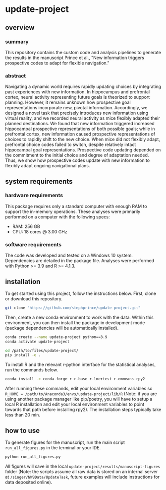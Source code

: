# update-project

## overview

### summary
This repository contains the custom code and analysis pipelines to generate the results in the manuscript Prince et al., "New information triggers prospective codes to adapt for flexible navigation."

### abstract
Navigating a dynamic world requires rapidly updating choices by integrating past experiences with new information. In hippocampus and prefrontal cortex, neural activity representing future goals is theorized to support planning. However, it remains unknown how prospective goal representations incorporate new, pivotal information. Accordingly, we designed a novel task that precisely introduces new information using virtual reality, and we recorded neural activity as mice flexibly adapted their planned destinations. We found that new information triggered increased hippocampal prospective representations of both possible goals; while in prefrontal cortex, new information caused prospective representations of choices to rapidly shift to the new choice. When mice did not flexibly adapt, prefrontal choice codes failed to switch, despite relatively intact hippocampal goal representations. Prospective code updating depended on the commitment to the initial choice and degree of adaptation needed. Thus, we show how prospective codes update with new information to flexibly adapt ongoing navigational plans.

## system requirements

### hardware requirements
This package requires only a standard computer with enough RAM to support the in-memory operations. These analyses were primarily performed on a computer with the following specs:

- RAM: 256 GB
- CPU: 18 cores @ 3.00 GHz

### software requirements

The code was developed and tested on a Windows 10 system. Dependencies are detailed in the package file. Analyses were performed with Python >= 3.9 and R >= 4.1.3.

## installation

To get started using this project, follow the instructions below. First, clone or download this repository. 

```bash
git clone "https://github.com/stephprince/update-project.git"
```

Then, create a new conda environment to work with the data. 
Within this environment, you can then install the package in development mode 
(package dependencies will be automatically installed).
```bash
conda create --name update-project python==3.9
conda activate update-project

cd /path/to/files/update-project/
pip install -e .
```

To install R and the relevant r-python interface for the statistical analyses, run the commands below.

```bash
conda install -c conda-forge r r-base r-lmertest r-emmeans rpy2
```
After running these commands, edit your local environment variables so `R_HOME = /path/to/Anaconda3/envs/update-project/lib/R`
(Note: if you are using another package manager like pip/poetry, you will have to setup a local R installation and edit 
your local environment variables to point towards that path before installing rpy2). The installation steps typically take less than 20 min.

## how to use
To generate figures for the manuscript, run the main script `run_all_figures.py` in the terminal or your IDE.

```bash
python run_all_figures.py
```

All figures will save in the local `update-project/results/manuscript-figures` folder
(Note: the scripts assume all raw data is stored on an internal server at `/singer/NWBData/UpdateTask`,
future examples will include instructions for data deposited online).

